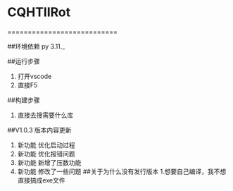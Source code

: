 # CQHTIIRot
===========================

##环境依赖
py 3.11._

##运行步骤
1. 打开vscode
2. 直接F5

##构建步骤
1. 直接去搜需要什么库

##V1.0.3 版本内容更新
1. 新功能     优化启动过程
2. 新功能     优化报错问题
3. 新功能     新增了压数功能
4. 新功能     修改了一些问题
##关于为什么没有发行版本
1.想要自己编译，我不想直接搞成exe文件
